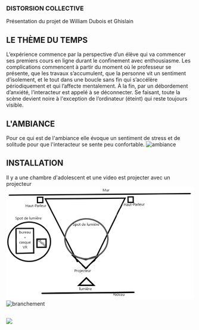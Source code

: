 ### DISTORSION COLLECTIVE 
Présentation du projet de William Dubois et Ghislain
## LE THÈME DU TEMPS 
L’expérience commence par la perspective d’un élève qui va commencer ses premiers cours en ligne durant le confinement avec enthousiasme.
Les complications commencent à partir du moment où le professeur se présente, que les travaux s’accumulent, que la personne vit un sentiment d’isolement, et le tout dans une boucle sans fin qui s’accélère périodiquement et qui l’affecte mentalement. À la fin, par un débordement d’anxiété, l’interacteur est appelé à se déconnecter. Se faisant, toute la scène devient noire à l'exception de l’ordinateur (éteint) qui reste toujours visible.
## L'AMBIANCE 
Pour ce qui est de l'ambiance elle évoque un sentiment de stress et de solitude pour que l'interacteur se sente peu confortable.
![ambiance](medias/photos/)
## INSTALLATION
Il y a une chambre d'adolescent et une video est projecter avec un projecteur
![plan](medias/photos/planV2.png)
![branchement](medias/photos/schéma_de_branchement.png)

##







![](medias/photo/)
